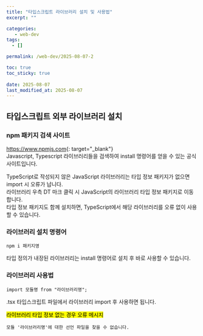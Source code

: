 ```yaml
---
title: "타입스크립트 라이브러리 설치 및 사용법"
excerpt: ""

categories:
   - web-dev
tags:
  - []

permalink: /web-dev/2025-08-07-2

toc: true
toc_sticky: true
 
date: 2025-08-07
last_modified_at: 2025-08-07
---
```


## 타입스크립트 외부 라이브러리 설치

### npm 패키지 검색 사이트
<https://www.npmjs.com>{: target="_blank"}  
Javascript, Typescript 라이브러리들을 검색하여 install 명령어를 얻을 수 있는 공식 사이트입니다.

TypeScript로 작성되지 않은 JavaScript 라이브러리는 타입 정보 패키지가 없으면 import 시 오류가 납니다.  
라이브러리 우측 DT 마크 클릭 시 JavaScript의 라이브러리 타입 정보 패키지로 이동합니다.  
타입 정보 패키지도 함께 설치하면, TypeScript에서 해당 라이브러리를 오류 없이 사용할 수 있습니다.

### 라이브러리 설치 명령어
```
npm i 패키지명
```
타입 정의가 내장된 라이브러리는 install 명령어로 설치 후 바로 사용할 수 있습니다.  

### 라이브러리 사용법
```
import 모듈명 from "라이브러리명";
```
.tsx 타입스크립트 파일에서 라이브러리 import 후 사용하면 됩니다.

<mark>라이브러리 타입 정보 없는 경우 오류 메시지</mark>
```
모듈 '라이브러리명'에 대한 선언 파일을 찾을 수 없습니다.
```
